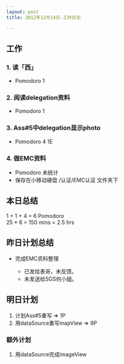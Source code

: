 ```yaml
---
layout: post
title: 2012年12月14日-工作日志  

---
```


  
## 工作

### 1. 读「西」     
-  Pomodoro 1  

### 2. 阅读delegation资料 
-  Pomodoro 1    

### 3. Ass#5中delegation显示photo
-  Pomodoro 4 1E     
  
### 4. 做EMC资料  
-  Pomodoro 未统计  
-  保存在小移动硬盘 /认证/EMC认证 文件夹下  
    
## 本日总结    

1 + 1 + 4 = 6 Pomodoro    
25 * 6 = 150 mins = 2.5 hrs  
  
## 昨日计划总结  
- 完成EMC资料整理    

	- 已发给表哥，未反馈。  
	- 未发送给SGS何小姐。  
  
  
## 明日计划    
  
1. 计划Ass#5重写 => 1P
2. 用dataSource重写mapView => 9P  
  
### 额外计划  
  
1. 用dataSource完成imageView







  

    
